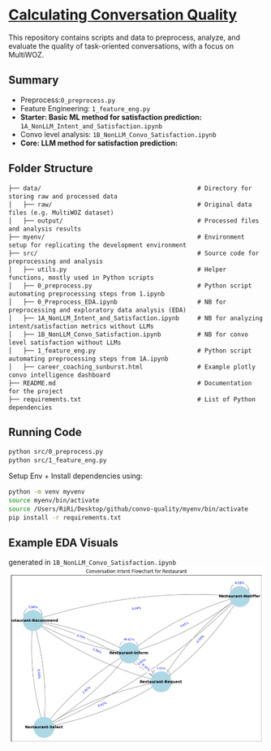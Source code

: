 # [Calculating Conversation Quality](https://interesting-wildflower-0cf.notion.site/Case-Valence-ML-AI-Data-Science-10c2531f31768016823ae32a9a7e5cef?pvs=27&qid=)


This repository contains scripts and data to preprocess, analyze, and evaluate the quality of task-oriented conversations, with a focus on MultiWOZ.

## Summary
* Preprocess:```0_preprocess.py```
* Feature Engineering: ```1_feature_eng.py```
* **Starter: Basic ML method for satisfaction prediction:** ```1A_NonLLM_Intent_and_Satisfaction.ipynb```
* Convo level analysis: ```1B_NonLLM_Convo_Satisfaction.ipynb ```
* **Core: LLM method for satisfaction prediction:** 

## Folder Structure

    ├── data/                                           # Directory for storing raw and processed data
    │   ├── raw/                                        # Original data files (e.g. MultiWOZ dataset)
    │   ├── output/                                     # Processed files and analysis results
    ├── myenv/                                          # Environment setup for replicating the development environment
    ├── src/                                            # Source code for preprocessing and analysis
    │   ├── utils.py                                    # Helper functions, mostly used in Python scripts
    │   ├── 0_preprocess.py                             # Python script automating preprocessing steps from 1.ipynb
    │   ├── 0_Preprocess_EDA.ipynb                      # NB for preprocessing and exploratory data analysis (EDA)
    │   ├── 1A_NonLLM_Intent_and_Satisfaction.ipynb     # NB for analyzing intent/satisfaction metrics without LLMs
    │   ├── 1B_NonLLM_Convo_Satisfaction.ipynb          # NB for convo level satisfaction without LLMs
    │   ├── 1_feature_eng.py                            # Python script automating preprocessing steps from 1A.ipynb
    │   ├── career_coaching_sunburst.html               # Example plotly convo intelligence dashboard
    ├── README.md                                       # Documentation for the project
    ├── requirements.txt                                # List of Python dependencies

## Running Code

  ```bash
  python src/0_preprocess.py
  python src/1_feature_eng.py
```
Setup Env + Install dependencies using:
  ```bash
  python -m venv myvenv
  source myenv/bin/activate
  source /Users/RiRi/Desktop/github/convo-quality/myenv/bin/activate
  pip install -r requirements.txt
```

## Example EDA Visuals
generated in ```1B_NonLLM_Convo_Satisfaction.ipynb```
![alt text](image.png)